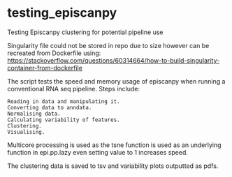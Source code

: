 # testing_episcanpy
Testing Episcanpy clustering for potential pipeline use

Singularity file could not be stored in repo due to size however can be recreated from Dockerfile using:
https://stackoverflow.com/questions/60314664/how-to-build-singularity-container-from-dockerfile

The script tests the speed and memory usage of episcanpy when running a conventional RNA seq pipeline.
Steps include:
       
    Reading in data and manipulating it.
    Converting data to anndata.
    Normalising data.
    Calculating variability of features.
    Clustering.
    Visualising.
    
Multicore processing is used as the tsne function is used as an underlying function in epi.pp.lazy even setting value to 1 increases speed.
 
 
The clustering data is saved to tsv and variability plots outputted as pdfs.
